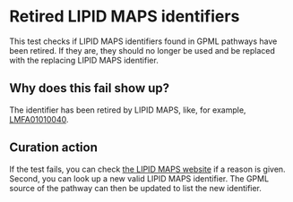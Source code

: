 # Retired LIPID MAPS identifiers

This test checks if LIPID MAPS identifiers found in GPML pathways have
been retired. If they are, they should no longer be used and be replaced
with the replacing LIPID MAPS identifier.

## Why does this fail show up?

The identifier has been retired by LIPID MAPS, like, for example, [LMFA01010040](https://lipidmaps.org/databases/lmsd/LMFA01010040).

## Curation action

If the test fails, you can check [the LIPID MAPS website](https://lipidmaps.org/databases/lmsd) if a reason is given.
Second, you can look up a new valid LIPID MAPS identifier. The GPML source
of the pathway can then be updated to list the new identifier.

